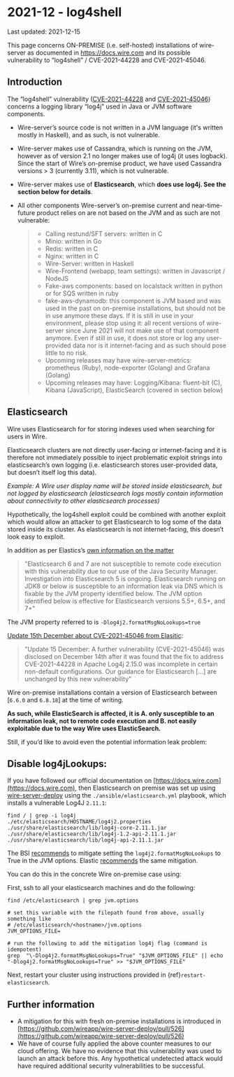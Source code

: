 # 2021-12 - log4shell

Last updated: 2021-12-15

This page concerns ON-PREMISE (i.e. self-hosted) installations of wire-server as documented in <https://docs.wire.com> and its possible vulnerability to “log4shell” / CVE-2021-44228 and CVE-2021-45046.

## Introduction

The “log4shell” vulnerability ([CVE-2021-44228](https://www.cve.org/CVERecord?id=CVE-2021-44228) and [CVE-2021-45046](https://www.cve.org/CVERecord?id=CVE-2021-45046)) concerns a logging library “log4j” used in Java or JVM software components.

- Wire-server’s source code is not written in a JVM language (it's written mostly in Haskell), and as such, is not vulnerable.

- Wire-server makes use of Cassandra, which is running on the JVM, however as of version 2.1 no longer makes use of log4j (it uses logback). Since the start of Wire’s on-premise product, we have used Cassandra versions > 3 (currently 3.11), which is not vulnerable.

- Wire-server makes use of **Elasticsearch**, which **does use log4j. See the section below for details**.

- All other components Wire-server’s on-premise current and near-time-future product relies on are not based on the JVM and as such are not vulnerable:

  > - Calling restund/SFT servers: written in C
  > - Minio: written in Go
  > - Redis: written in C
  > - Nginx: written in C
  > - Wire-Server: written in Haskell
  > - Wire-Frontend (webapp, team settings): written in Javascript / NodeJS
  > - Fake-aws components: based on localstack written in python or for SQS written in ruby
  > - fake-aws-dynamodb: this component is JVM based and was used in the past on on-premise installations, but should not be in use anymore these days. If it is still in use in your environment, please stop using it: all recent versions of wire-server since June 2021 will not make use of that component anymore. Even if still in use, it does not store or log any user-provided data nor is it internet-facing and as such should pose little to no risk.
  > - Upcoming releases may have wire-server-metrics: prometheus (Ruby), node-exporter (Golang) and Grafana (Golang)
  > - Upcoming releases may have: Logging/Kibana: fluent-bit (C), Kibana (JavaScript), ElasticSearch (covered in section below)

## Elasticsearch

Wire uses Elasticsearch for for storing indexes used when searching for users in Wire.

Elasticsearch clusters are not directly user-facing or internet-facing and it is therefore not immediately possible to inject problematic exploit strings into elasticsearch’s own logging (i.e. elasticsearch stores user-provided data, but doesn’t itself log this data).

*Example: A Wire user display name will be stored inside elasticsearch, but not logged by elasticsearch (elasticsearch logs mostly contain information about connectivity to other elasticsearch processes)*

Hypothetically, the log4shell exploit could be combined with another exploit which would allow an attacker to get Elasticsearch to log some of the data stored inside its cluster. As elasticsearch is not internet-facing, this doesn’t look easy to exploit.

In addition as per Elastics’s [own information on the matter](https://discuss.elastic.co/t/apache-log4j2-remote-code-execution-rce-vulnerability-cve-2021-44228-esa-2021-31/291476)

> "Elasticsearch 6 and 7 are not susceptible to remote code execution with this vulnerability due to our use of the Java Security Manager. Investigation into Elasticsearch 5 is ongoing. Elasticsearch running on JDK8 or below is susceptible to an information leak via DNS which is fixable by the JVM property identified below. The JVM option identified below is effective for Elasticsearch versions 5.5+, 6.5+, and 7+"

The JVM property referred to is  `-Dlog4j2.formatMsgNoLookups=true`

[Update 15th December about CVE-2021-45046 from Elasitic](https://discuss.elastic.co/t/apache-log4j2-remote-code-execution-rce-vulnerability-cve-2021-44228-esa-2021-31/291476):

> "Update 15 December: A further vulnerability (CVE-2021-45046) was disclosed on December 14th after it was found that the fix to address CVE-2021-44228 in Apache Log4j 2.15.0 was incomplete in certain non-default configurations. Our guidance for Elasticsearch \[...\] are unchanged by this new vulnerability"

Wire on-premise installations contain a version of Elasticsearch between \[`6.6.0` and `6.8.18`\] at the time of writing.

**As such, while ElasticSearch is affected, it is A. only susceptible to an information leak, not to remote code execution and B. not easily exploitable due to the way Wire uses ElasticSearch.**

Still, if you’d like to avoid even the potential information leak problem:

## Disable log4jLookups:

If you have followed our official documentation on [https://docs.wire.com](https://docs.wire.com), then Elasticsearch on premise was set up using [wire-server-deploy](https://github.com/wireapp/wire-server-deploy)  using the `./ansible/elasticsearch.yml` playbook, which installs a vulnerable Log4J `2.11.1`:

```
find / | grep -i log4j
./etc/elasticsearch/HOSTNAME/log4j2.properties
./usr/share/elasticsearch/lib/log4j-core-2.11.1.jar
./usr/share/elasticsearch/lib/log4j-1.2-api-2.11.1.jar
./usr/share/elasticsearch/lib/log4j-api-2.11.1.jar
```

The BSI [recommends](https://www.bsi.bund.de/SharedDocs/Cybersicherheitswarnungen/DE/2021/2021-549032-10F2.pdf?__blob=publicationFile&v=3) to mitigate setting the `log4j2.formatMsgNoLookups` to True in the JVM options. Elastic [recommends](https://discuss.elastic.co/t/apache-log4j2-remote-code-execution-rce-vulnerability-cve-2021-44228-esa-2021-31/291476) the same mitigation.

You can do this in the concrete Wire on-premise case using:

First, ssh to all your elasticsearch machines and do the following:

```shell
find /etc/elasticsearch | grep jvm.options

# set this variable with the filepath found from above, usually something like
# /etc/elasticsearch/<hostname>/jvm.options
JVM_OPTIONS_FILE=

# run the following to add the mitigation log4j flag (command is idempotent)
grep  "\-Dlog4j2.formatMsgNoLookups=True" "$JVM_OPTIONS_FILE" || echo "-Dlog4j2.formatMsgNoLookups=True" >> "$JVM_OPTIONS_FILE"
```

Next, restart your cluster using instructions provided in {ref}`restart-elasticsearch`.

## Further information

- A mitigation for this with fresh on-premise installations is introduced in [https://github.com/wireapp/wire-server-deploy/pull/526](https://github.com/wireapp/wire-server-deploy/pull/526)
- We have of course fully applied the above counter measures to our cloud offering. We have no evidence that this vulnerability was used to launch an attack before this. Any hypothetical undetected attack would have required additional security vulnerabilities to be successful.
